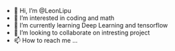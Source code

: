 - 👋 Hi, I’m @LeonLipu
- 👀 I’m interested in coding and math
- 🌱 I’m currently learning Deep Learning and tensorflow 
- 💞️ I’m looking to collaborate on intresting project
- 📫 How to reach me ...

<!---
LeonLipu/LeonLipu is a ✨ special ✨ repository because its `README.md` (this file) appears on your GitHub profile.
You can click the Preview link to take a look at your changes.
--->

